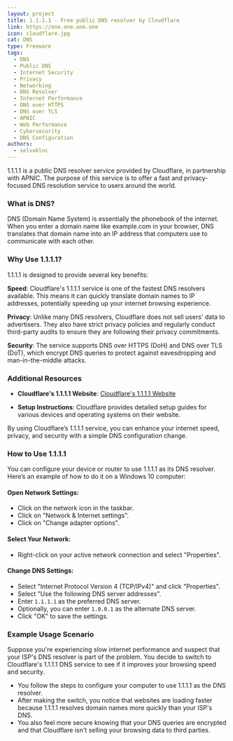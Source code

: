 ```yaml
---
layout: project
title: 1.1.1.1 - Free public DNS resolver by Cloudflare
link: https://one.one.one.one
icon: cloudflare.jpg
cat: DNS
type: Freeware
tags: 
  - DNS
  - Public DNS
  - Internet Security
  - Privacy
  - Networking
  - DNS Resolver
  - Internet Performance
  - DNS over HTTPS
  - DNS over TLS
  - APNIC
  - Web Performance
  - Cybersecurity
  - DNS Configuration
authors:
  - selvaklnc
---
```

1.1.1.1 is a public DNS resolver service provided by Cloudflare, in partnership with APNIC. The purpose of this service is to offer a fast and privacy-focused DNS resolution service to users around the world.

### What is DNS?
DNS (Domain Name System) is essentially the phonebook of the internet. When you enter a domain name like example.com in your browser, DNS translates that domain name into an IP address that computers use to communicate with each other.

### Why Use 1.1.1.1?
1.1.1.1 is designed to provide several key benefits:

**Speed**: Cloudflare's 1.1.1.1 service is one of the fastest DNS resolvers available. This means it can quickly translate domain names to IP addresses, potentially speeding up your internet browsing experience.

**Privacy**: Unlike many DNS resolvers, Cloudflare does not sell users' data to advertisers. They also have strict privacy policies and regularly conduct third-party audits to ensure they are following their privacy commitments.

**Security**: The service supports DNS over HTTPS (DoH) and DNS over TLS (DoT), which encrypt DNS queries to protect against eavesdropping and man-in-the-middle attacks.

### Additional Resources
- **Cloudflare's 1.1.1.1 Website**: <a rel="nofollow" href="https://1.1.1.1" target="_blank">Cloudflare's 1.1.1.1 Website</a>

- **Setup Instructions**: Cloudflare provides detailed setup guides for various devices and operating systems on their website.

By using Cloudflare’s 1.1.1.1 service, you can enhance your internet speed, privacy, and security with a simple DNS configuration change.

### How to Use 1.1.1.1
You can configure your device or router to use 1.1.1.1 as its DNS resolver. Here’s an example of how to do it on a Windows 10 computer:

#### Open Network Settings:
- Click on the network icon in the taskbar.
- Click on "Network & Internet settings".
- Click on "Change adapter options".

#### Select Your Network:
- Right-click on your active network connection and select "Properties".

#### Change DNS Settings:
- Select "Internet Protocol Version 4 (TCP/IPv4)" and click "Properties".
- Select "Use the following DNS server addresses".
- Enter `1.1.1.1` as the preferred DNS server.
- Optionally, you can enter `1.0.0.1` as the alternate DNS server.
- Click "OK" to save the settings.

### Example Usage Scenario
Suppose you're experiencing slow internet performance and suspect that your ISP's DNS resolver is part of the problem. You decide to switch to Cloudflare's 1.1.1.1 DNS service to see if it improves your browsing speed and security.

- You follow the steps to configure your computer to use 1.1.1.1 as the DNS resolver.
- After making the switch, you notice that websites are loading faster because 1.1.1.1 resolves domain names more quickly than your ISP's DNS.
- You also feel more secure knowing that your DNS queries are encrypted and that Cloudflare isn't selling your browsing data to third parties.